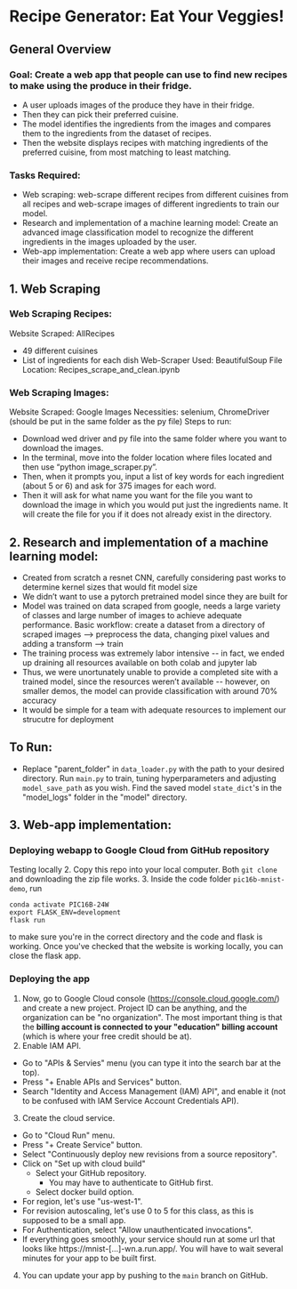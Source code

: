 # Recipe Generator: Eat Your Veggies!

## General Overview
### Goal: Create a web app that people can use to find new recipes to make using the produce in their fridge.
- A user uploads images of the produce they have in their fridge.
- Then they can pick their preferred cuisine.
- The model identifies the ingredients from the images and compares them to the ingredients from the dataset of recipes.
- Then the website displays recipes with matching ingredients of the preferred cuisine, from most matching to least matching.
### Tasks Required:
- Web scraping: web-scrape different recipes from different cuisines from all recipes and web-scrape images of different ingredients to train our model.
- Research and implementation of a machine learning model: Create an advanced image classification model to recognize the different ingredients in the images uploaded by the user.
- Web-app implementation: Create a web app where users can upload their images and receive recipe recommendations.

## 1. Web Scraping
### Web Scraping Recipes:
Website Scraped: AllRecipes
- 49 different cuisines
- List of ingredients for each dish
Web-Scraper Used: BeautifulSoup
File Location: Recipes_scrape_and_clean.ipynb

### Web Scraping Images:
Website Scraped: Google Images
Necessities: selenium, ChromeDriver (should be put in the same folder as the py file)
Steps to run:
- Download wed driver and py file into the same folder where you want to download the images.
- In the terminal, move into the folder location where files located and then use “python image_scraper.py”.
- Then, when it prompts you, input a list of key words for each ingredient (about 5 or 6) and ask for 375 images for each word.
- Then it will ask for what name you want for the file you want to download the image in which you would put just the ingredients name. It will create the file for you if it does not already exist in the directory.

## 2. Research and implementation of a machine learning model:
- Created from scratch a resnet CNN, carefully considering past works to determine kernel sizes that would fit model size
- We didn’t want to use a pytorch pretrained model since they are built for 
- Model was trained on data scraped from google, needs a large variety of classes and large number of images to achieve adequate performance.
Basic workflow: create a dataset from a directory of scraped images --> preprocess the data, changing pixel values and adding a transform --> train
- The training process was extremely labor intensive -- in fact, we ended up draining all resources available on both colab and jupyter lab
- Thus, we were unortunately unable to provide a completed site with a trained model, since the resources weren’t available -- however, on smaller demos, the model can provide classification with around 70% accuracy
- It would be simple for a team with adequate resources to implement our strucutre for deployment

## To Run:
- Replace "parent_folder" in ```data_loader.py``` with the path to your desired directory. Run ```main.py``` to train, tuning hyperparameters and adjusting ```model_save_path``` as you wish. Find the saved model ```state_dict```'s in the "model_logs" folder in the "model" directory.

## 3. Web-app implementation:
### Deploying webapp to Google Cloud from GitHub repository
Testing locally
2. Copy this repo into your local computer. Both `git clone` and downloading the zip file works.
3. Inside the code folder `pic16b-mnist-demo`, run 
 ```
conda activate PIC16B-24W
export FLASK_ENV=development
flask run
```
to make sure you're in the correct directory and the code and flask is working. 
Once you've checked that the website is working locally, you can close the flask app.

### Deploying the app
1. Now, go to Google Cloud console (https://console.cloud.google.com/) and create a new project. 
Project ID can be anything, and the organization can be "no organization". 
The most important thing is that the __billing account is connected to your "education" billing account__ (which is where your free credit should be at).
2. Enable IAM API.
  - Go to "APIs & Servies" menu (you can type it into the search bar at the top).
  - Press "+ Enable APIs and Services" button.
  - Search "Identity and Access Management (IAM) API", and enable it (not to be confused with IAM Service Account Credentials API).
3. Create the cloud service.
  - Go to "Cloud Run" menu.
  - Press "+ Create Service" button.
  - Select "Continuously deploy new revisions from a source repository".
  - Click on "Set up with cloud build"
    - Select your GitHub repository.
      - You may have to authenticate to GitHub first.
    - Select docker build option.
  - For region, let's use "us-west-1".
  - For revision autoscaling, let's use 0 to 5 for this class, as this is supposed to be a small app.
  - For Authentication, select "Allow unauthenticated invocations".
  - If everything goes smoothly, your service should run at some url that looks like https://mnist-[...]-wn.a.run.app/. You will have to wait several minutes for your app to be built first.
4. You can update your app by pushing to the `main` branch on GitHub.

